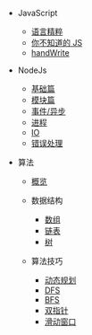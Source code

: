 - JavaScript

  - [语言精粹](/js/goodParts.md)
  - [你不知道的 JS](/js/dontKnowJs.md)
  - [handWrite](/js/handWrite.md)

- NodeJs

  - [基础篇](/node/base.md)
  - [模块篇](/node/module.md)
  - [事件/异步](/node/event_async.md)
  - [进程](/node/process.md)
  - [IO](/node/io.md)
  - [错误处理](/node/error_handle.md)

- 算法

  - [概览](/arithmetic/overview.md)
  - 数据结构

    - [数组](/arithmetic/array.md)
    - [链表](/arithmetic/linkedList.md)
    - [树](/arithmetic/tree.md)

  - 算法技巧

    - [动态规划](/arithmetic/dynamic.md)
    - [DFS](/arithmetic/DFS.md)
    - [BFS](/arithmetic/BFS.md)
    - [双指针](/arithmetic/twoPointer.md)
    - [滑动窗口](/arithmetic/slidingWindow.md)
